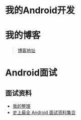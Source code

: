 # 我的Android开发

# **我的博客**

> [博客地址](https://blog.csdn.net/tomasyb?viewmode=contents)

# **Android面试**

## **面试资料**

- [我的整理](https://github.com/Tomsyb/TomasybAndroid/blob/master/files/me/Interview.md)
- [史上最全 Android 面试资料集合](https://www.jianshu.com/p/d1efe2f31b6d)




